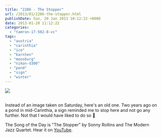 ```yaml
---
title: "2286 - The Stopper"
url: /2013/01/2286-the-stopper.html
publishDate: Sun, 20 Jan 2013 10:12:22 +0000
date: 2013-01-20 11:12:22
categories: 
  - "tamron-17-502-8-vc"
tags: 
  - "austria"
  - "carinthia"
  - "ice"
  - "karnten"
  - "moosburg"
  - "nikon-d300"
  - "pond"
  - "sign"
  - "winter"
---
```

<div class="container">
<div class="center"><a target="_blank" href="https://d25zfm9zpd7gm5.cloudfront.net/1200x1200/2011/20111208_132710_lr.jpg"><img src="https://d25zfm9zpd7gm5.cloudfront.net/0600x0600/2011/20111208_132710_lr.jpg" /></a></div>
</div>
<br />

Instead of an image taken on Saturday, here's an old one. Two years ago on a pond in mid-Carinthia, a sign reminded me to stop here and not go any further. Not that I would have liked to do so 🙂

 The Song of the Day is "The Stopper" by Sonny Rollins and The Modern Jazz Quartet. Hear it on <a href="http://www.youtube.com/watch?v=ojJc8osljkQ" target="_blank">YouTube</a>.


